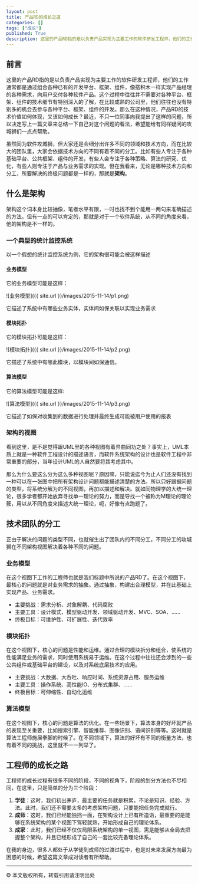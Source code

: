 ```yaml
---
layout: post
title: 产品RD的成长之道
categories: []
tags: ["成长"]
published: True
description: 这里的产品RD指的是以负责产品实现为主要工作的软件研发工程师，他们的工作通常都是通过组合各种已有的开发平台、框架、组件，实现产品经理的各种需求，向用户交付各种软件产品。这个过程中往往并不需要对各种平台、框架、组件的技术细节有特别深入的了解，在比较成熟的公司里，他们往往也没有特别多的机会去参与各种平台、框架、组件的开发。那么在这种情况，产品RD的技术价值如何体现，又该如何成长？
---
```


## 前言

这里的产品RD指的是以负责产品实现为主要工作的软件研发工程师，他们的工作通常都是通过组合各种已有的开发平台、框架、组件，像搭积木一样实现产品经理的各种需求，向用户交付各种软件产品。这个过程中往往并不需要对各种平台、框架、组件的技术细节有特别深入的了解，在比较成熟的公司里，他们往往也没有特别多的机会去参与各种平台、框架、组件的开发。那么在这种情况，产品RD的技术价值如何体现，又该如何成长？最近，不只一位同事向我提出了这样的问题，所以决定写上一篇文章来总结一下自己对这个问题的看法，希望能给有同样疑问的攻城狮们一点点帮助。

虽然同为软件攻城狮，但大家还是会细分出许多不同的领域和技术方向，而在比较大的团队里，大家会依据技术方向的不同有着不同的分工。比如有些人专注于各种基础平台、公共框架、组件的开发，有些人会专注于各种策略、算法的研究、优化，有些人则专注于产品与业务需求的实现。但在我看来，无论是哪种技术方向和分工，所要解决的终极问题都是一样的，那就是**架构**。

## 什么是架构

架构这个词本身比较抽像，笔者水平有限，一时也找不到个能用一两句来准确描述的方法。但有一点的可以肯定的，那就是对于一个软件系统，从不同的角度来看，他的架构是不一样的。

### 一个典型的统计监控系统

以一个假想的统计监控系统为例，它的架构很可能会被这样描述

#### 业务模型

它的业务模型可能是这样：

![业务模型]({{ site.url }}/images/2015-11-14/p1.png)

它描述了系统中有哪些业务实体，实体间如保关联以实现业务需求

#### 模块拓扑

它的模块拓扑可能是这样：

![模块拓扑]({{ site.url }}/images/2015-11-14/p2.png)

它描述了系统中有哪此模块，以模块间如保通信。

#### 算法模型

它的算法模型可能是这样:

![算法模型]({{ site.url }}/images/2015-11-14/p3.png)

它描述了如保对收集到的数据进行处理并最终生成可能被用户使用的报表

### 架构的视图

看到这里，是不是觉得跟UML里的各种视图有着异曲同功之处？事实上，UML本质上就是一种软件工程设计的描述语言，而软件系统架构的设计也是软件工程中非常重要的部分，当年设计UML的人自然要将其考虑其中。

那么为什么要这么分为这么多种视图呢？原因嘛，只能说迄今为止人们还没有找到一种可以在一张图中把所有架构设计问题都能描述清楚的方法。所以只好跟据问题的类型，将系统分解为的不同视图，再加以描述和解决。就如同物理学的大统一理论，很多学者都开始放弃寻找单一理论的努力，而是导找一个被称为M理论的理论簇，用以从不同角度来描述大统一理论，呃，好像有点跑题了。

## 技术团队的分工

正由于解决的问题的类型不同，也就催生出了团队内的不同分工，不同分工的攻城狮在不同架构视图解决着各种不同的问题。

### 业务模型

在这个视图下工作的工程师也就是我们标题中所说的产品RD了。在这个视图下，最核心的问题就是对业务需求的抽象。通过抽象，构建出合理模型，并在此基础上实现产品、业务需求。

 *  主要挑战：需求分析、对象解耦、代码腐败
 *  主要工具：设计模式、模型驱动开发、领域驱动开发、MVC、SOA、……
 *  终极目标：可维护性、可扩展性、迭代效率

### 模块拓扑

在这个视图下，核心的问题是性能和运维。通过合理的模块拆分和组合，使系统的性能满足业务的需求，同时使用系统易于运维。在这个过程中往往还会涉到的一些公共组件或基础平台的建设，以及对系统底层技术的应用。

 *  主要挑战：大数据、大呑吐、响应时间、系统资源占用、服务运维
 *  主要工具：操作系统、高性能IO、分布式集群、……
 *  终极目标：可伸缩性、自动化运维

### 算法模型

在这个视图下，核心的问题是算法的优化。在一些场景下，算法本身的好坏就产品的表现至关重要，比如搜索引擎、智能推荐、图像识别、语间识别等等。这时就是算法工程师施展拳脚的时候了。在不同领域下，算法的好坏有不同的衡量方法，也有着不同的挑战，这里就不一一列举了。

## 工程师的成长之路

工程师的成长过程有很多不同的阶段，不同的视角下，阶段的划分方法也不尽相同，在这里，只是简单的分为三个阶段：

   1. **学徒**：这时，我们初出茅庐，最主要的任务就是积累，不论是知识、经验、方法。此时，我们还不需要太多的考虑架构问题，只要能把任务完成就行。
   2. **成师**：这时，我们已经能独挡一面，在架构设计上已有所造诣，最重要的是能够在系统架构的某个视图下驾轻就熟，开始形成自己的理论体系。
   3. **成家**：此时，我们已经不仅仅局限系统架构的单一视图，需是能够从全局去把握整个架构，并且已经形成了自己的一套比较完备理论体系。

在我的身边，很多人都处于从学徒到成师的过渡过程中，也是对未来发展方向最为困惑的时候，希望这篇文章成对读者有所帮助。

------------------
&copy; 本文版权所有，转载引用请注明出处





